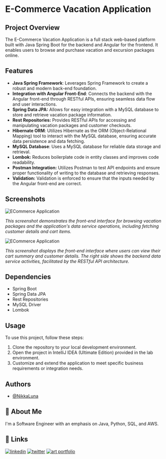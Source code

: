 # E-Commerce Vacation Application

## Project Overview

The E-Commerce Vacation Application is a full stack web-based platform built with Java Spring Boot for the backend and Angular for the frontend. It enables users to browse and purchase vacation and excursion packages online.

## Features

- **Java Spring Framework**: Leverages Spring Framework to create a robust and modern back-end foundation.
- **Integration with Angular Front-End**: Connects the backend with the Angular front-end through RESTful APIs, ensuring seamless data flow and user interactions.
- **Spring Data JPA:** Allows for easy integration with a MySQL database to store and retrieve vacation package information.
- **Rest Repositories:** Provides RESTful APIs for accessing and manipulating vacation packages and customer checkouts.
- **Hibernate ORM**: Utilizes Hibernate as the ORM (Object-Relational Mapping) tool to interact with the MySQL database, ensuring accurate data persistence and data fetching.
- **MySQL Database**: Uses a MySQL database for reliable data storage and retrieval.
- **Lombok:** Reduces boilerplate code in entity classes and improves code readability.
- **Postman Integration:** Utilizes Postman to test API endpoints and ensure proper functionality of writing to the database and retrieving responses.
- **Validation:** Validation is enforced to ensure that the inputs needed by the Angular front-end are correct.

## Screenshots

![ECommerce Application](https://github.com/NikkaLuna/ECommerceApplication_SpringBoot_JPA_Angular_Hibernate/blob/master/UI%20%231.png)

*This screenshot demonstrates the front-end interface for browsing vacation packages and the application's data service operations, including fetching customer details and cart items.*


![ECommerce Application](https://github.com/NikkaLuna/ECommerceApplication_SpringBoot_JPA_Angular_Hibernate/blob/master/UI%20%232.png)

*This screenshot displays the front-end interface where users can view their cart summary and customer details. The right side shows the backend data service activities, facilitated by the RESTful API architecture.*

## Dependencies

- Spring Boot
- Spring Data JPA
- Rest Repositories
- MySQL Driver
- Lombok


## Usage

To use this project, follow these steps:

1. Clone the repository to your local development environment.
2. Open the project in IntelliJ IDEA (Ultimate Edition) provided in the lab environment.
3. Customize and extend the application to meet specific business requirements or integration needs.

## Authors

- [@NikkaLuna](https://github.com/NikkaLuna)


## 🚀 About Me
I'm a Software Engineer with an emphasis on Java, Python, SQL, and AWS.  


## 🔗 Links
[![linkedin](https://img.shields.io/badge/linkedin-0A66C2?style=for-the-badge&logo=linkedin&logoColor=white)](https://www.linkedin.com/in/andrea-hayes-msml/)
[![twitter](https://img.shields.io/badge/twitter-1DA1F2?style=for-the-badge&logo=twitter&logoColor=white)](https://twitter.com/AHayes_Ninja_)
[![art portfolio](https://img.shields.io/badge/my_art-888?style=for-the-badge&logo=ko-fi&logoColor=white)](https://andreachristinehayes.wixsite.com/andreahayesart/)
